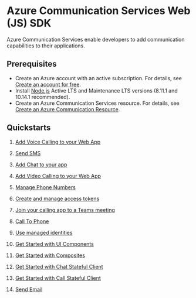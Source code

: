 # Azure Communication Services Web (JS) SDK

Azure Communication Services enable developers to add communication capabilities to their applications. 

## Prerequisites

- Create an Azure account with an active subscription. For details, see [Create an account for free](https://azure.microsoft.com/free/?WT.mc_id=A261C142F). 
- Install [Node.js](https://nodejs.org/en/download/) Active LTS and Maintenance LTS versions (8.11.1 and 10.14.1 recommended).
- Create an Azure Communication Services resource. For details, see [Create an Azure Communication Resource](https://docs.microsoft.com/azure/communication-services/quickstarts/create-communication-resource?tabs=windows&pivots=platform-azp).

## Quickstarts

1. [Add Voice Calling to your Web App](https://docs.microsoft.com/azure/communication-services/quickstarts/voice-video-calling/getting-started-with-calling?pivots=platform-javascript)

2. [Send SMS](https://docs.microsoft.com/azure/communication-services/quickstarts/telephony-sms/send?pivots=programming-language-javascript)

3. [Add Chat to your app](https://docs.microsoft.com/azure/communication-services/quickstarts/chat/get-started?pivots=programming-language-javascript)

4. [Add Video Calling to your Web App](https://docs.microsoft.com/azure/communication-services/quickstarts/voice-video-calling/get-started-with-video-calling)

5. [Manage Phone Numbers](https://docs.microsoft.com/azure/communication-services/quickstarts/telephony-sms/get-phone-number?pivots=programming-language-javascript)

6. [Create and manage access tokens](https://docs.microsoft.com/azure/communication-services/quickstarts/access-tokens?pivots=programming-language-javascript)

7. [Join your calling app to a Teams meeting](https://docs.microsoft.com/azure/communication-services/quickstarts/voice-video-calling/get-started-teams-interop?pivots=platform-web)

8. [Call To Phone](https://docs.microsoft.com/azure/communication-services/quickstarts/voice-video-calling/pstn-call?pivots=platform-web)

9. [Use managed identities](https://docs.microsoft.com/azure/communication-services/quickstarts/managed-identity?pivots=programming-language-javascript)

10. [Get Started with UI Components](https://azure.github.io/communication-ui-library/?path=/story/quickstarts-uicomponents--page)

11. [Get Started with Composites](https://azure.github.io/communication-ui-library/?path=/story/quickstarts-composites--page)

12. [Get Started with Chat Stateful Client](https://azure.github.io/communication-ui-library/?path=/story/quickstarts-statefulclient--page)

13. [Get Started with Call Stateful Client](https://azure.github.io/communication-ui-library/?path=/story/quickstarts-statefulclient--page)

14. [Send Email](https://docs.microsoft.com/en-us/azure/communication-services/quickstarts/email/send-email?pivots=programming-language-javascript)
